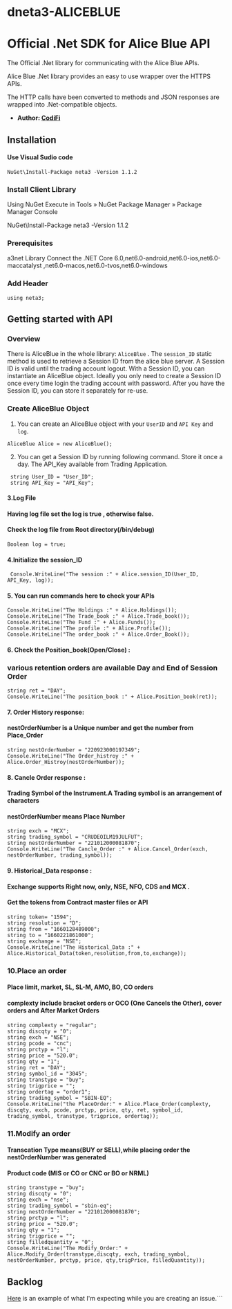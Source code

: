 # dneta3-ALICEBLUE

# Official .Net SDK for Alice Blue API

The Official .Net library for communicating with the Alice Blue APIs.

Alice Blue .Net library provides an easy to use wrapper over the HTTPS APIs.

The HTTP calls have been converted to methods and JSON responses are wrapped into .Net-compatible objects.


* __Author: [CodiFi](https://github.com/jerokpradeep)__


## Installation
#### Use Visual Sudio code
```
NuGet\Install-Package neta3 -Version 1.1.2
```

### Install Client Library

Using NuGet
Execute in Tools » NuGet Package Manager » Package Manager Console

NuGet\Install-Package neta3 -Version 1.1.2

### Prerequisites
a3net Library Connect the  .NET Core 6.0,net6.0-android,net6.0-ios,net6.0-maccatalyst ,net6.0-macos,net6.0-tvos,net6.0-windows

### Add Header

```base
using neta3;
```


## Getting started with API

### Overview
There is AliceBlue in the whole library: `AliceBlue` . The `session_ID` static method is used to retrieve a Session ID from the alice blue server. A Session ID is valid until the trading account logout.
With a Session ID, you can instantiate an AliceBlue object. Ideally you only need to create a Session ID once every time login the trading account with password. After you have the Session ID, you can store it
separately for re-use.

### Create AliceBlue Object
1. You can create an AliceBlue object with your `UserID` and `API Key` and `log`.
```
AliceBlue Alice = new AliceBlue();
```

2. You can get a Session ID by running following command. Store it once a day. The API_Key available from Trading Application.

```
 string User_ID = "User_ID";
 string API_Key = "API_Key";
 ```
#### 3.Log File
#### Having log file set the log is true , otherwise false.
#### Check the log file  from Root directory(/bin/debug)

```
Boolean log = true;
```
#### 4.Initialize the session_ID
```base
 Console.WriteLine("The session :" + Alice.session_ID(User_ID, API_Key, log));
 ```

#### 5. You can run commands here to check your APIs
```
Console.WriteLine("The Holdings :" + Alice.Holdings());
Console.WriteLine("The Trade_book :" + Alice.Trade_book());
Console.WriteLine("The Fund :" + Alice.Funds());
Console.WriteLine("The profile :" + Alice.Profile());
Console.WriteLine("The order_book :" + Alice.Order_Book());
```

#### 6. Check the  Position_book(Open/Close) :
### various retention orders are available Day and End of Session Order
```
string ret = "DAY";
Console.WriteLine("The position_book :" + Alice.Position_book(ret));
```
#### 7. Order History response:
#### nestOrderNumber is a Unique number and get the number from Place_Order
```commandline
string nestOrderNumber = "220923000197349";
Console.WriteLine("The Order_histroy :" + Alice.Order_Histroy(nestOrderNumber));
```

#### 8. Cancle Order response :
#### Trading Symbol of the Instrument.A Trading symbol is an arrangement of characters
#### nestOrderNumber means Place Number
```commandline
string exch = "MCX";
string trading_symbol = "CRUDEOILM19JULFUT";
string nestOrderNumber = "221012000081870";
Console.WriteLine("The Cancle_Order :" + Alice.Cancel_Order(exch, nestOrderNumber, trading_symbol));
```

#### 9. Historical_Data response :
#### Exchange supports Right now, only, NSE, NFO, CDS and MCX .
#### Get the tokens from Contract master files or API
```commandline
string token= "1594";
string resolution = "D";
string from = "1660128489000";
string to = "1660221861000";
string exchange = "NSE";
Console.WriteLine("The Historical_Data :" + Alice.Historical_Data(token,resolution,from,to,exchange));
```
### 10.Place an order
#### Place limit, market, SL, SL-M, AMO, BO, CO orders
#### complexty include bracket orders or OCO (One Cancels the Other), cover orders and After Market Orders

```base
string complexty = "regular";
string discqty = "0";
string exch = "NSE";
string pcode = "cnc";
string prctyp = "l";
string price = "520.0";
string qty = "1";
string ret = "DAY";
string symbol_id = "3045";
string transtype = "buy";
string trigprice = "";
string ordertag = "order1";            
string trading_symbol = "SBIN-EQ";
Console.WriteLine("the PlaceOrder:" + Alice.Place_Order(complexty, discqty, exch, pcode, prctyp, price, qty, ret, symbol_id, trading_symbol, transtype, trigprice, ordertag));
```
### 11.Modify an order
#### Transcation Type means(BUY or SELL),while placing order the nestOrderNumber was generated 
#### Product code (MIS or CO or CNC or BO or NRML)
```base
string transtype = "buy";
string discqty = "0";
string exch = "nse";
string trading_symbol = "sbin-eq";
string nestOrderNumber = "221012000081870";
string prctyp = "l";
string price = "520.0";
string qty = "1";
string trigprice = "";
string filledquantity = "0";
Console.WriteLine("The Modify_Order:" + Alice.Modify_Order(transtype,discqty, exch, trading_symbol, nestOrderNumber, prctyp, price, qty,trigPrice, filledQuantity));
```
## Backlog

[Here](https://github.com/jerokpradeep) is an example of what I'm expecting while you are creating an issue.```

